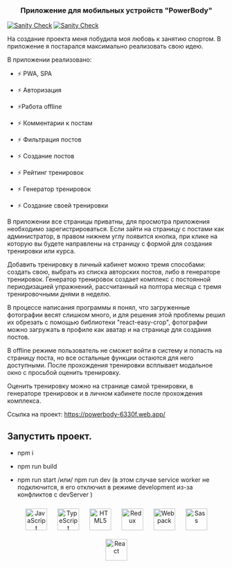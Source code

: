 

### <div align="center">Приложение для мобильных устройств "PowerBody" </div>  

  [![Sanity Check](https://github.com/mihailryzij0/PowerBody/actions/workflows/sanity-check.yml/badge.svg?branch=final-task)](https://github.com/mihailryzij0/PowerBody/actions/workflows/sanity-check.yml)
   [![Sanity Check](https://github.com/mihailryzij0/PowerBody/actions/workflows/firebase-hosting-pull-request.yml/badge.svg?branch=final-task)](https://github.com/mihailryzij0/PowerBody/actions/workflows/firebase-hosting-pull-request.yml)

На создание проекта меня побудила моя любовь к занятию спортом. В приложение я постарался максимально реализовать свою идею.    
  
В приложении реализовано:  
  
- ⚡ PWA, SPA  
  
- ⚡ Авторизация  
  
- ⚡Работа offline    
  
- ⚡ Комментарии к постам    
  
- ⚡ Фильтрация постов   
  
- ⚡ Создание постов   
  
- ⚡ Рейтинг тренировок   
  
- ⚡ Генератор тренировок   
  
- ⚡ Создание своей тренировки   
  
В приложении все страницы приватны, для просмотра приложения необходимо зарегистрироваться. Если зайти на страницу с постами как администратор, в правом нижнем углу появится кнопка, при клике на которую вы будете направлены на страницу с формой для создания тренировки или курса.  
  

 Добавить тренировку в личный кабинет можно тремя способами: создать свою, выбрать из списка авторских постов, либо в генераторе тренировок. Генератор тренировок создает комплекс с постоянной периодизацией упражнений, рассчитанный  на полтора месяца с тремя тренировочными днями в неделю.  
  

В процессе написания программы я понял, что загруженные фотографии весят слишком много, и для решения этой проблемы решил их обрезать с помощью библиотеки "react-easy-crop", фотографии можно загружать в профиле как аватар и на странице для создания постов.  
  

  В offline режиме пользователь не сможет войти в систему и попасть на страницу поста, но все остальные функции остаются для него доступными. После прохождения тренировки всплывает модальное окно с просьбой оценить тренировку.   
  

Оценить тренировку можно на странице самой тренировки, в генераторе тренировок и в личном кабинете после прохождения комплекса.  

Ссылка на проект: https://powerbody-6330f.web.app/


## Запустить проект.  
  
- npm i  
  
- npm run build  
  
- npm run start /или/ npm run dev (в этом случае service worker не подключится, я его отключил в режиме development из-за конфликтов с devServer )  
  
<div align="center">  
<img style="margin: 10px" src="https://profilinator.rishav.dev/skills-assets/javascript-original.svg" alt="JavaScript" height="50" />  
<img style="margin: 10px" src="https://profilinator.rishav.dev/skills-assets/typescript-original.svg" alt="TypeScript" height="50" />  
<img style="margin: 10px" src="https://profilinator.rishav.dev/skills-assets/html5-original-wordmark.svg" alt="HTML5" height="50" />  
<img style="margin: 10px" src="https://profilinator.rishav.dev/skills-assets/redux-original.svg" alt="Redux" height="50" />  
<img style="margin: 10px" src="https://profilinator.rishav.dev/skills-assets/webpack-original.svg" alt="Webpack" height="50" />  
<img style="margin: 10px" src="https://profilinator.rishav.dev/skills-assets/sass-original.svg" alt="Sass" height="50" />  
<img style="margin: 10px" src="https://profilinator.rishav.dev/skills-assets/react-original-wordmark.svg" alt="React" height="50" />  
</div>   
